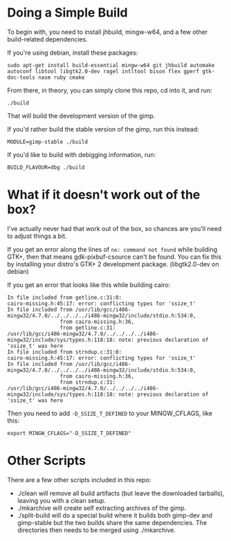 Doing a Simple Build
====================
To begin with, you need to install jhbuild, mingw-w64, and a few other build-related dependencies.

If you're using debian, install these packages:

	sudo apt-get install build-essential mingw-w64 git jhbuild automake autoconf libtool libgtk2.0-dev ragel intltool bison flex gperf gtk-doc-tools nasm ruby cmake

From there, in theory, you can simply clone this repo, cd into it, and run:

	./build

That will build the development version of the gimp.

If you'd rather build the stable version of the gimp, run this instead:

	MODULE=gimp-stable ./build

If you'd like to build with debigging information, run:

	BUILD_FLAVOUR=dbg ./build

What if it doesn't work out of the box?
=======================================
I've actually never had that work out of the box, so chances are you'll need to adjust things a bit.

If you get an error along the lines of `no: command not found` while building GTK+, then that means gdk-pixbuf-csource can't be found.
You can fix this by installing your distro's GTK+ 2 development package.
(libgtk2.0-dev on debian)

If you get an error that looks like this while building cairo:

	In file included from getline.c:31:0:
	cairo-missing.h:45:17: error: conflicting types for 'ssize_t'
	In file included from /usr/lib/gcc/i486-mingw32/4.7.0/../../../../i486-mingw32/include/stdio.h:534:0,
		             from cairo-missing.h:36,
		             from getline.c:31:
	/usr/lib/gcc/i486-mingw32/4.7.0/../../../../i486-mingw32/include/sys/types.h:118:18: note: previous declaration of 'ssize_t' was here
	In file included from strndup.c:31:0:
	cairo-missing.h:45:17: error: conflicting types for 'ssize_t'
	In file included from /usr/lib/gcc/i486-mingw32/4.7.0/../../../../i486-mingw32/include/stdio.h:534:0,
		             from cairo-missing.h:36,
		             from strndup.c:31:
	/usr/lib/gcc/i486-mingw32/4.7.0/../../../../i486-mingw32/include/sys/types.h:118:18: note: previous declaration of 'ssize_t' was here

Then you need to add `-D_SSIZE_T_DEFINED` to your MINGW_CFLAGS, like this:

	export MINGW_CFLAGS="-D_SSIZE_T_DEFINED"

Other Scripts
=============
There are a few other scripts included in this repo:
 * ./clean will remove all build artifacts (but leave the downloaded tarballs), leaving you with a clean setup.
 * ./mkarchive will create self extracting archives of the gimp.
 * ./split-build will do a special build where it builds both gimp-dev and gimp-stable but the two builds share the same dependencies. The directories then needs to be merged using ./mkarchive.
